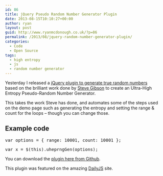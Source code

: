 ```yaml
---
id: 86
title: jQuery Pseudo Random Number Generator Plugin
date: 2013-08-15T10:10:27+00:00
author: ryan
layout: post
guid: http://www.ryanmcdonough.co.uk/?p=86
permalink: /2013/08/jquery-random-number-generator-plugin/
categories:
  - Code
  - Open Source
tags:
  - high entropy
  - js
  - random number generator
---
```

Yesterday I released a [jQuery plugin to generate true random numbers](https://github.com/ryanmcdonough/jQuery.uheprnGen) based on the brilliant work done by [Steve Gibson](https://www.grc.com/otg/uheprng.htm) to create an Ultra-High Entropy Pseudo-Random Number Generator.

This takes the work Steve has done, and automates some of the steps used on the demo page such as generating the entropy and setting the range & count for the loops &#8211; though you can change those.

## Example code

<pre>var options = { range: 10001, count: 10001 };</pre>

<pre>var x = $(this).uheprngGen(options);</pre>

You can download the [plugin here from Github](https://github.com/ryanmcdonough/jQuery.uheprnGen).

This plugin was featured on the amazing [DailyJS](http://dailyjs.com/2013/08/20/jquery-roundup/) site.